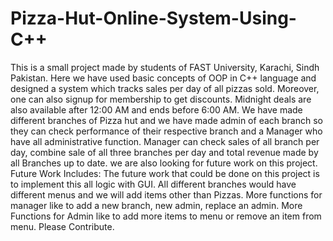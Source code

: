 # Pizza-Hut-Online-System-Using-C++
This is a small project made by students of FAST University, Karachi, Sindh Pakistan. Here we have used basic concepts of OOP in C++ language and designed a system which tracks sales per day of all pizzas sold. Moreover, one can also signup for membership to get discounts. Midnight deals are also available after 12:00 AM and ends before 6:00 AM. We have made different branches of Pizza hut and we have made admin of each branch so they can check performance of their respective branch and a Manager who have all administrative function. Manager can check sales of all branch per day, combine sale of all three branches per day and total revenue made by all Branches up to date. we are also looking for future work on this project. Future Work Includes: The future work that could be done on this project is to implement this all logic with GUI. All different branches would have different menus and we will add items other than Pizzas. More functions for manager like to add a new branch, new admin, replace an admin. More Functions for Admin like to add more items to menu or remove an item from menu. Please Contribute.
